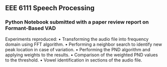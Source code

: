 ## EEE 6111 Speech Processing
### Python Notebook submitted with a paper review report on Formant-Based VAD

Experiments reproduced:
•	Transforming the audio file into frequency domain using FFT algorithm.
•	Performing a neighbor search to identify new peak location in case of variation.
•	Performing the PND algorithm and applying weights to the results.
•	Comparison of the weighted PND values to the threshold.
•	Vowel identification in sections of the audio file.

